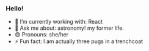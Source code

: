 ### Hello!

- 🔭 I’m currently working with: React
- 💬 Ask me about: astronomy! my former life.
- 😄 Pronouns: she/her
- ⚡ Fun fact: I am actually three pugs in a trenchcoat


<!--
**katy6514/katy6514** is a ✨ _special_ ✨ repository because its `README.md` (this file) appears on your GitHub profile.

Here are some ideas to get you started:

- 🔭 I’m currently working on ...
- 🌱 I’m currently learning ...
- 👯 I’m looking to collaborate on ...
- 🤔 I’m looking for help with ...
- 💬 Ask me about ...
- 📫 How to reach me: ...
- 😄 Pronouns: ...
- ⚡ Fun fact: ...
-->
